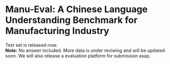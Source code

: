 # Manu-Eval: A Chinese Language Understanding Benchmark for Manufacturing Industry
Test set is released now.  
**Note:** No answer included. More data is under reviwing and will be updated soon. We will also release a evaluation platform for submission asap.
